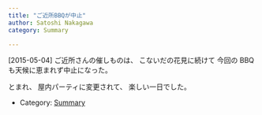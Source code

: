 ```yaml
---
title: "ご近所BBQが中止"
author: Satoshi Nakagawa
category: Summary

---
```


[2015-05-04]  ご近所さんの催しものは、
こないだの花見に続けて
今回の BBQ も天候に恵まれず中止になった。

 とまれ、
屋内パーティに変更されて、
楽しい一日でした。

- Category: [Summary](/categories.html#Summary)

